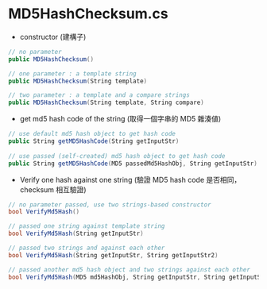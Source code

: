 # MD5HashChecksum.cs



* constructor (建構子)

```csharp
// no parameter
public MD5HashChecksum()

// one parameter : a template string
public MD5HashChecksum(String template)

// two parameter : a template and a compare strings
public MD5HashChecksum(String template, String compare)
```

* get md5 hash code of the string (取得一個字串的 MD5 雜湊値)

```csharp
// use default md5 hash object to get hash code
public String getMD5HashCode(String getInputStr)
 
// use passed (self-created) md5 hash object to get hash code
public String getMD5HashCode(MD5 passedMd5HashObj, String getInputStr)
```

* Verify one hash against one string (驗證 MD5 hash code 是否相同，checksum 相互驗證)

```csharp
// no parameter passed, use two strings-based constructor
bool VerifyMd5Hash()

// passed one string against template string
bool VerifyMd5Hash(String getInputStr)

// passed two strings and against each other
bool VerifyMd5Hash(String getInputStr, String getInputStr2)

// passed another md5 hash object and two strings against each other
bool VerifyMd5Hash(MD5 md5HashObj, String getInputStr, String getInputStr2)
```





